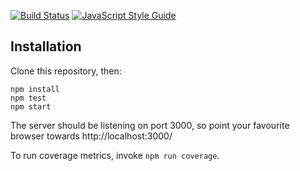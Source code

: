 [![Build Status](https://travis-ci.org/zuzak/joblist2.svg?branch=master)](https://travis-ci.org/zuzak/joblist2)
[![JavaScript Style Guide](https://img.shields.io/badge/code%20style-standard-brightgreen.svg)](http://standardjs.com/)

## Installation
Clone this repository, then:
```
npm install
npm test
npm start
```

The server should be listening on port 3000,
so point your favourite browser towards http://localhost:3000/

To run coverage metrics, invoke `npm run coverage`.
